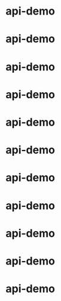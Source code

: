 # api-demo
# api-demo
# api-demo
# api-demo
# api-demo
# api-demo
# api-demo
# api-demo
# api-demo
# api-demo
# api-demo
